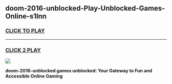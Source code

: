 
## doom-2016-unblocked-Play-Unblocked-Games-Online-s1lnn
<h3>
<a href="https://premium76.site?title=doom-2016-unblocked&ref=25A">CLICK TO PLAY</a></h3>
<hr>

<h3>
<a href="https://premium76.site?title=doom-2016-unblocked&ref=25A">CLICK 2 PLAY</a>
  
</h3>

<a href="https://premium76.site?title=doom-2016-unblocked&ref=25A"><img src="https://clearcache.store/games.png"></a>


**doom-2016-unblocked games unblocked: Your Gateway to Fun and Accessible Online Gaming**
